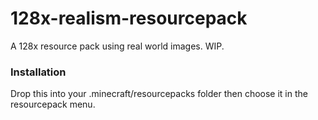# 128x-realism-resourcepack
A 128x resource pack using real world images. WIP.

### Installation

Drop this into your .minecraft/resourcepacks folder then choose it in the resourcepack menu.
